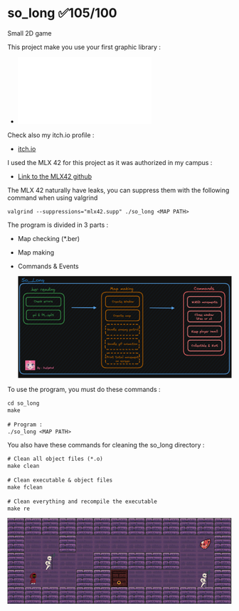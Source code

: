 # so_long ✅105/100
Small 2D game

This project make you use your first graphic library :
- ![so_long subject](fr.so_long.subject.pdf)

Check also my itch.io profile :
- [itch.io](https://dailywind.itch.io/)


I used the MLX 42 for this project as it was authorized in my campus :
- [Link to the MLX42 github](https://github.com/codam-coding-college/MLX42)
  
The MLX 42 naturally have leaks, you can suppress them with the following command when using valgrind
```shell
valgrind --suppressions="mlx42.supp" ./so_long <MAP PATH>
```


The program is divided in 3 parts :
- Map checking (*.ber)
- Map making
- Commands & Events

  ![](project_structure.PNG)

To use the program, you must do these commands :
```shell
cd so_long
make

# Program :
./so_long <MAP PATH>
```

You also have these commands for cleaning the so_long directory :
```shell
# Clean all object files (*.o)
make clean

# Clean executable & object files
make fclean

# Clean everything and recompile the executable
make re
```
 
  ![](prev.PNG)
